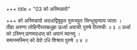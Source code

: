 +++
title = "03 को अस्मिन्नापो"

+++
को अस्मिन्नापो अदधाद्विषूवृतः पुरूच्युतः सिन्धुसृत्याय जाताः ।  
तीव्रा अरुणा लोहिनीस्ताम्रधूम्रा ऊर्ध्वा अवाचीः पुरुषे तिरश्चीः ॥ ३ ॥ उर्ध्वा  
को ऽस्मिन् प्राणमदधात् को अपानं व्यानमु ।  
समानमस्मिन् को देवो ऽधि शिश्राय पुरुषे ॥ ४ ॥